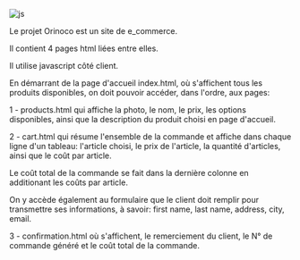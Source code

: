 ![js](\images\js.png)

Le projet Orinoco est un site de e_commerce.

Il contient 4 pages html liées entre elles.

Il utilise javascript côté client.

En démarrant de la page d'accueil index.html, où s'affichent tous les produits disponibles, on doit pouvoir accéder, dans l'ordre, aux pages:



   1 - products.html qui affiche la photo, le nom, le prix, les options disponibles, ainsi que la description du produit choisi en page d'accueil.

   2 - cart.html qui résume l'ensemble de la commande et affiche dans chaque ligne d'un tableau: l'article choisi, le prix de l'article, la quantité d'articles, ainsi que le coût par article.

Le coût total de la commande se fait dans la dernière colonne en additionant les coûts par article.

On y accède également au formulaire que le client doit remplir pour transmettre ses informations, à savoir: first name, last name, address, city, email.
 
   3 - confirmation.html où s'affichent, le remerciement du client, le N° de commande généré et le coût total de la commande.
